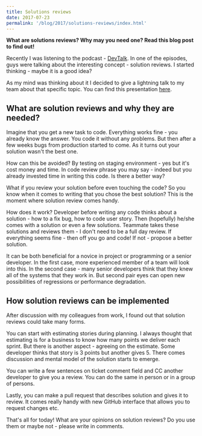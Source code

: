 ```yaml
---
title: Solutions reviews
date: 2017-07-23
permalink: '/blog/2017/solutions-reviews/index.html'
---
```


**What are solutions reviews? Why may you need one? Read this blog post
to find out!**

Recently I was listening to the podcast - [DevTalk](http://devtalk.pl/).
In one of the episodes, guys were talking about the interesting concept - solution reviews.
I started thinking - maybe it is a good idea?

As my mind was thinking about it I decided to give a lightning talk to
my team about that specific topic. You can find this presentation
[here](http://slides.com/noaal/deck-3920bcb1-4b6a-49cf-8d78-d132e2f4f90e#/).

## What are solution reviews and why they are needed?

Imagine that you get a new task to code. Everything works fine - you
already know the answer. You code it without any problems. But then
after a few weeks bugs from production started to come. As it turns out
your solution wasn't the best one.

How can this be avoided? By testing on staging environment - yes but
it's cost money and time. In code review phrase you may say - indeed but
you already invested time in writing this code. Is there a better way?

What if you review your solution before even touching the code? So you
know when it comes to writing that you chose the best solution? This is
the moment where solution review comes handy.

How does it work? Developer before writing any code thinks about a
solution - how to a fix bug, how to code user story. Then (hopefully)
he/she comes with a solution or even a few solutions. Teammate takes
these solutions and reviews them - I don't need to be a full day review.
If everything seems fine - then off you go and code! If not - propose a
better solution.

It can be both beneficial for a novice in project or programming or a
senior developer. In the first case, more experienced member of a team
will look into this. In the second case - many senior developers think
that they knew all of the systems that they work in. But second pair
eyes can open new possibilities of regressions or performance
degradation.

## How solution reviews can be implemented

After discussion with my colleagues from work, I found out that solution
reviews could take many forms.

You can start with estimating stories during planning. I always thought
that estimating is for a business to know how many points we deliver
each sprint. But there is another aspect - agreeing on the estimate.
Some developer thinks that story is 3 points but another gives 5. There
comes discussion and mental model of the solution starts to emerge.

You can write a few sentences on ticket comment field and CC another
developer to give you a review. You can do the same in person or in a
group of persons.

Lastly, you can make a pull request that describes solution and gives it
to review. It comes really handy with new GitHub interface that allows
you to request changes etc.

That's all for today! What are your opinions on solution reviews? Do you
use them or maybe not - please write in comments.
